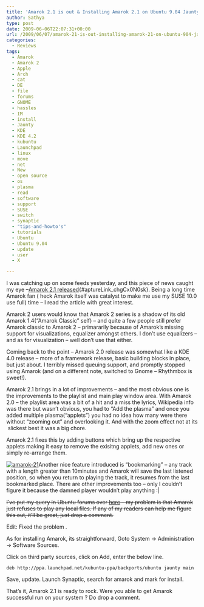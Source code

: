 ```yaml
---
title: 'Amarok 2.1 is out & Installing Amarok 2.1 on Ubuntu 9.04 Jaunty'
author: Sathya
type: post
date: 2009-06-06T22:07:31+00:00
url: /2009/06/07/amarok-21-is-out-installing-amarok-21-on-ubuntu-904-jaunty/
categories:
  - Reviews
tags:
  - Amarok
  - Amarok 2
  - Apple
  - Arch
  - cat
  - DE
  - file
  - forums
  - GNOME
  - hassles
  - IM
  - install
  - Jaunty
  - KDE
  - KDE 4.2
  - kubuntu
  - Launchpad
  - linux
  - move
  - net
  - New
  - open source
  - os
  - plasma
  - read
  - software
  - support
  - SUSE
  - switch
  - synaptic
  - "tips-and-howto's"
  - tutorials
  - Ubuntu
  - Ubuntu 9.04
  - update
  - user
  - X

---
```

I was catching up on some feeds yesterday, and this piece of news caught my eye &#8211;[Amarok 2.1 released][1]{#aptureLink_chgCx0N0sk}. Being a long time Amarok fan ( heck Amarok itself was catalyst to make me use my SUSE 10.0 use full) time &#8211; I read the article with great interest.

Amarok 2 users would know that Amarok 2 series is a shadow of its old Amarok 1.4(&#8220;Amarok Classic&#8221; self) &#8211; and quite a few people still prefer Amarok classic to Amarok 2 &#8211; primararily because of Amarok&#8217;s missing support for visualizations, equalizer amongst others. I don&#8217;t use equalizers &#8211; and as for visualization &#8211; well don&#8217;t use that either.

<!--more-->

Coming back to the point &#8211; Amarok 2.0 release was somewhat like a KDE 4.0 release &#8211; more of a framework release, basic building blocks in place, but just about. I terribly missed queuing support, and promptly stopped using Amarok (and on a different note, switched to Gnome &#8211; Rhythmbox is sweet!).

Amarok 2.1 brings in a lot of improvements &#8211; and the most obvious one is the improvements to the playlist and main play window area. With Amarok 2.0 &#8211; the playlist area was a bit of a hit and a miss the lyrics, Wikipedia info was there but wasn&#8217;t obvious, you had to &#8220;Add the plasma&#8221; and once you added multiple plasma(&#8220;applets&#8221;) you had no idea how many were there without &#8220;zooming out&#8221; and overlooking it. And with the zoom effect not at its  slickest best it was a big chore.

Amarok 2.1 fixes this by adding buttons which bring up the respective applets making it easy to remove the exisitng applets, add new ones or simply re-arrange them.

[<img class="aligncenter size-medium wp-image-744" title="amarok-21" src="http://sathyasays.com/wp-content/uploads/2009/06/amarok-21-300x187.png" alt="amarok-21"   srcset="https://sathyasays.com/wp-content/uploads/2009/06/amarok-21-300x187.png 300w, https://sathyasays.com/wp-content/uploads/2009/06/amarok-21-1024x640.png 1024w, https://sathyasays.com/wp-content/uploads/2009/06/amarok-21.png 1280w" sizes="(max-width: 300px) 100vw, 300px" />][2]Another nice feature introduced is &#8220;bookmarking&#8221; &#8211; any track with a length greater than 10minutes and Amarok will save the last listened position, so when you return to playing the track, it resumes from the last bookmarked place. There are other improvements too &#8211; only I couldn&#8217;t figure it because the damned player wouldn&#8217;t play anything :|

<del datetime="2009-06-13T17:04:43+00:00">I&#8217;ve put my query in Ubuntu forums over <a id="aptureLink_QNbmnzqO6M" href="http://ubuntuforums.org/showthread.php?t=1180175">here</a> &#8211; my problem is that Amarok just refuses to play any local files. If any of my readers can help me figure this out, it&#8217;ll be great, just drop a comment.</del>

Edit: Fixed the problem .

As for installing Amarok, its straightforward, Goto System -> Administration -> Software Sources.

Click on third party sources, click on Add, enter the below line.
  
`deb http://ppa.launchpad.net/kubuntu-ppa/backports/ubuntu jaunty main`
  
Save, update. Launch Synaptic, search for amarok and mark for install.
  
That&#8217;s it, Amarok 2.1 is ready to rock. Were you able to get Amarok successful run on your system ? Do drop a comment.

 [1]: http://amarok.kde.org/en/releases/2.1
 [2]: http://sathyasays.com/wp-content/uploads/2009/06/amarok-21.png
